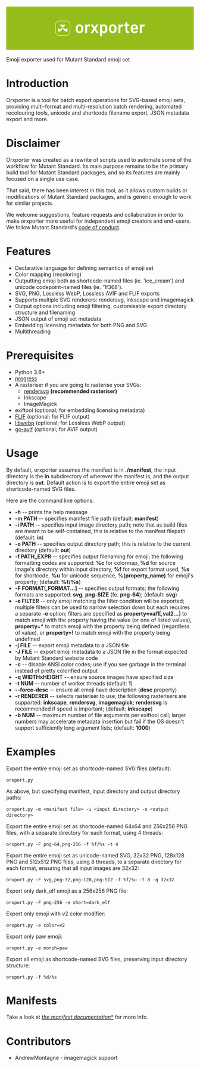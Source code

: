![Orxporter logo with 'orxporter' next to it, in white against a lime green background.](orxporter_logo.png)

Emoji exporter used for Mutant Standard emoji set

# Introduction

Orxporter is a tool for batch export operations for SVG-based emoji sets, providing multi-format and multi-resolution batch rendering, automated recolouring tools, unicode and shortcode filename export, JSON metadata export and more.


# Disclaimer

Orxporter was created as a rewrite of scripts used to automate some of the
workflow for Mutant Standard. Its main purpose remains to be the primary build
tool for Mutant Standard packages, and so its features are mainly focused on a
single use case.

That said, there has been interest in this tool, as it allows custom builds
or modifications of Mutant Standard packages, and is generic enough to work
for similar projects.

We welcome suggestions, feature requests and collaboration in order to make
orxporter more useful for independent emoji creators and end-users. We follow
Mutant Standard's [code of conduct](docs/code_of_conduct.md).


# Features


- Declarative language for defining semantics of emoji set
- Color mapping (recoloring)
- Outputting emoji both as shortcode-named files (ie. 'ice_cream') and unicode codepoint-named files (ie. '1f368').
- SVG, PNG, Lossless WebP, Lossless AVIF and FLIF exports
- Supports multiple SVG renderers: rendersvg, inkscape and imagemagick
- Output options including emoji filtering, customisable export directory
  structure and filenaming
- JSON output of emoji set metadata
- Embedding licensing metadata for both PNG and SVG
- Multithreading

# Prerequisites


- Python 3.6+
- [progress](https://github.com/verigak/progress)
- A rasteriser if you are going to rasterise your SVGs:
    - [rendersvg](https://github.com/RazrFalcon/resvg/tree/master/tools/rendersvg) **(recommended rasteriser)**
    - Inkscape
    - ImageMagick
- exiftool (optional; for embedding licensing metadata)
- [FLIF](https://github.com/FLIF-hub/FLIF) (optional; for FLIF output)
- [libwebp](https://developers.google.com/speed/webp/docs/precompiled) (optional; for Lossless WebP output)
- [go-avif](https://github.com/Kagami/go-avif) (optional; for AVIF output)


# Usage


By default, orxporter assumes the manifest is in **./manifest**, the input
directory is the **in** subdirectory of wherever the manifest is, and the
output directory is **out**. Default action is to export the entire emoji set
as shortcode-named SVG files.

Here are the command line options:

- **-h** -- prints the help message
- **-m PATH** -- specifies manifest file path (default: **manifest**)
- **-i PATH** -- specifies input image directory path; note that as build
  files are meant to be self-contained, this is relative to the manifest
  filepath (default: **in**)
- **-o PATH** -- specifies output directory path; this is relative to the
  current directory (default: **out**)
- **-f PATH_EXPR** -- specifies output filenaming for emoji; the following
  formatting codes are supported: **%c** for colormap, **%d** for source
  image's directory within input directory, **%f** for export format used,
  **%s** for shortcode, **%u** for unicode sequence, **%(property_name)** for
  emoji's property; (default: **%f/%s**)
- **-F FORMAT[,FORMAT...]** -- specifies output formats; the following
  formats are supported: **svg**, **png-SIZE** (fe. **png-64**); (default:
  **svg**)
- **-e FILTER** -- only emoji matching the filter condition will be exported;
  multiple filters can be used to narrow selection down but each requires a
  separate **-e** option; filters are specified as **property=val1[,val2...]**
  to match emoji with the property having the value (or one of listed values),
  __property=*__ to match emoji with the property being defined (regardless of
  value), or **property=!** to match emoji with the property being undefined
- **-j FILE** -- export emoji metadata to a JSON file
- **-J FILE** -- export emoji metadata to a JSON file in the format expected
  by Mutant Standard website code
- **-c** -- disable ANSI color codes; use if you see garbage in the terminal
  instead of pretty colorified output
- **-q WIDTHxHEIGHT** -- ensure source images have specified size
- **-t NUM** -- number of worker threads (default: **1**)
- **--force-desc** -- ensure all emoji have description (**desc** property)
- **-r RENDERER** -- selects rasteriser to use; the following rasterisers are
  supported: **inkscape**, **rendersvg**, **imagemagick**; **rendersvg** is
  recommended if speed is important; (default: **inkscape**)
- **-b NUM** -- maximum number of file arguments per exiftool call; larger
  numbers may accelerate metadata insertion but fail if the OS doesn't support
  sufficiently long argument lists; (default: **1000**)

# Examples


Export the entire emoji set as shortcode-named SVG files (default):
```
orxport.py
```

As above, but specifying manifest, input directory and output directory paths:

```
orxport.py -m <manifest file> -i <input directory> -o <output directory>
```

Export the entire emoji set as shortcode-named 64x64 and 256x256 PNG files,
with a separate directory for each format, using 4 threads:

```
orxport.py -F png-64,png-256 -f %f/%s -t 4
```

Export the entire emoji set as unicode-named SVG, 32x32 PNG, 128x128 PNG and
512x512 PNG files, using 8 threads, to a separate directory for each format,
ensuring that all input images are 32x32:

```
orxport.py -F svg,png-32,png-128,png-512 -f %f/%u -t 8 -q 32x32
```

Export only dark_elf emoji as a 256x256 PNG file:

```
orxport.py -F png-256 -e short=dark_elf
```

Export only emoji with v2 color modifier:

```
orxport.py -e color=v2
```

Export only paw emoji:

```
orxport.py -e morph=paw
```

Export all emoji as shortcode-named SVG files, preserving input directory
structure:

```
orxport.py -f %d/%s
```

# Manifests


Take a look at [*the manifest documentation**](docs/manifest.md) for more info.

# Contributors


* AndrewMontagne - imagemagick support
